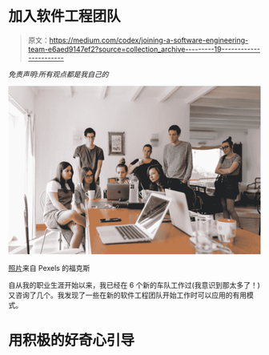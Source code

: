 # 加入软件工程团队

> 原文：<https://medium.com/codex/joining-a-software-engineering-team-e6aed9147ef2?source=collection_archive---------19----------------------->

*免责声明:所有观点都是我自己的*

![](img/840cff2670cf4ff94f1a4abda5686fef.png)

[照片](https://www.pexels.com/photo/group-of-people-watching-on-laptop-1595385/)来自 Pexels 的福克斯

自从我的职业生涯开始以来，我已经在 6 个新的车队工作过(我意识到那太多了！)又咨询了几个。我发现了一些在新的软件工程团队开始工作时可以应用的有用模式。

# 用积极的好奇心引导